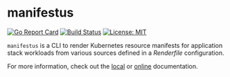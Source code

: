 # manifestus

[![Go Report Card](https://goreportcard.com/badge/github.com/mojochao/manifestus)](https://goreportcard.com/report/github.com/mojochao/manifestus)
[![Build Status](https://github.com/mojochao/manifestus/actions/workflows/ci.yml/badge.svg)](https://github.com/mojochao/manifestus/actions)
[![License: MIT](https://img.shields.io/badge/License-MIT-yellow.svg)](https://opensource.org/licenses/MIT)


`manifestus` is a CLI to render Kubernetes resource manifests for application
stack workloads from various sources defined in a *Renderfile* configuration.

For more information, check out the [local](docs/README.md) or [online](https://mojochao.github.io/manifestus) documentation.
